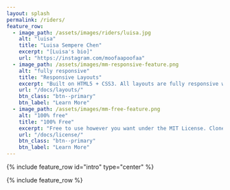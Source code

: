 ```yaml
---
layout: splash
permalink: /riders/
feature_row:
  - image_path: /assets/images/riders/luisa.jpg
    alt: "luisa"
    title: "Luisa Sempere Chen"
    excerpt: "[Luisa's bio]"
    url: "https://instagram.com/moofaapoofaa"
  - image_path: /assets/images/mm-responsive-feature.png
    alt: "fully responsive"
    title: "Responsive Layouts"
    excerpt: "Built on HTML5 + CSS3. All layouts are fully responsive with helpers to augment your content."
    url: "/docs/layouts/"
    btn_class: "btn--primary"
    btn_label: "Learn More"
  - image_path: /assets/images/mm-free-feature.png
    alt: "100% free"
    title: "100% Free"
    excerpt: "Free to use however you want under the MIT License. Clone it, fork it, customize it, whatever!"
    url: "/docs/license/"
    btn_class: "btn--primary"
    btn_label: "Learn More"
---
```


{% include feature_row id="intro" type="center" %}

{% include feature_row %}
